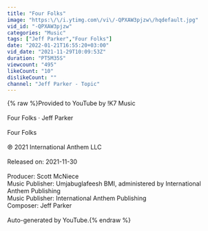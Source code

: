 ```yaml
---
title: "Four Folks"
image: "https:\/\/i.ytimg.com\/vi\/-QPXAW3pjzw\/hqdefault.jpg"
vid_id: "-QPXAW3pjzw"
categories: "Music"
tags: ["Jeff Parker","Four Folks"]
date: "2022-01-21T16:55:20+03:00"
vid_date: "2021-11-29T10:09:53Z"
duration: "PT5M35S"
viewcount: "495"
likeCount: "10"
dislikeCount: ""
channel: "Jeff Parker - Topic"
---
```

{% raw %}Provided to YouTube by !K7 Music<br /><br />Four Folks · Jeff Parker<br /><br />Four Folks<br /><br />℗ 2021 International Anthem LLC<br /><br />Released on: 2021-11-30<br /><br />Producer: Scott McNiece<br />Music  Publisher: Umjabuglafeesh BMI, administered by International Anthem Publishing<br />Music  Publisher: International Anthem Publishing<br />Composer: Jeff Parker<br /><br />Auto-generated by YouTube.{% endraw %}
